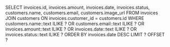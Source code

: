 SELECT invoices.id, invoices.amount, invoices.date, invoices.status, customers.name, customers.email, customers.image_url FROM invoices JOIN customers ON invoices.customer_id = customers.id WHERE customers.name::text ILIKE ? OR customers.email::text ILIKE ? OR invoices.amount::text ILIKE ? OR invoices.date::text ILIKE ? OR invoices.status::text ILIKE ? ORDER BY invoices.date DESC LIMIT ? OFFSET ?
